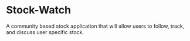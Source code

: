 # Stock-Watch
A community based stock application that will allow users to follow, track, and discuss user specific stock.
